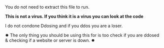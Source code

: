 You do not need to extract this file to run.

**This is not a virus. If you think it is a virus you can look at the code**

I do not condone Ddosing and if you ddos you are a loser.

✹ The only thing you should be using this for is too check if you are ddosed & checking if a website or server is down. ✹
